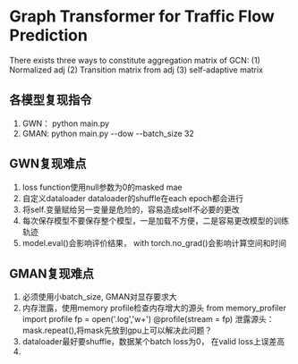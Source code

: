 # Graph Transformer for Traffic Flow Prediction

There exists three ways to constitute aggregation matrix of GCN:
(1) Normalized adj
(2) Transition matrix from adj
(3) self-adaptive matrix 

## 各模型复现指令
1. GWN： python main.py
2. GMAN: python main.py --dow --batch_size 32


## GWN复现难点
1. loss function使用null参数为0的masked mae
2. 自定义dataloader dataloader的shuffle在each epoch都会进行
3. 将self.变量赋给另一变量是危险的，容易造成self不必要的更改
4. 每次保存模型不要保存整个模型，一是加载不方便，二是容易更改模型的训练轨迹
5. model.eval()会影响评价结果， with torch.no_grad()会影响计算空间和时间

## GMAN复现难点
1. 必须使用小batch_size, GMAN对显存要求大
2. 内存泄露，使用memory profile检查内存增大的源头
 from memory_profiler import profile
 fp = open('.log','w+')
 @profile(stream = fp)
 泄露源头：mask.repeat(),将mask先放到gpu上可以解决此问题？
 3. dataloader最好要shuffle，数据某个batch loss为0， 在valid loss上误差高
 4. 